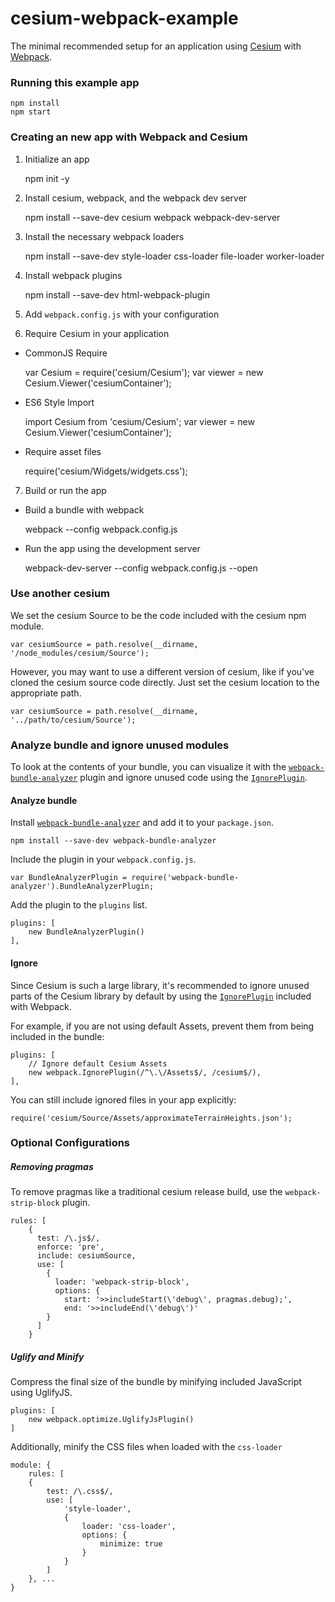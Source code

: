 # cesium-webpack-example

The minimal recommended setup for an application using [Cesium](https://cesiumjs.org/) with [Webpack](https://webpack.js.org/concepts/).

### Running this example app

	npm install
	npm start

### Creating an new app with Webpack and Cesium

1. Initialize an app

	npm init -y

2. Install cesium, webpack, and the webpack dev server

	npm install --save-dev cesium webpack webpack-dev-server

3. Install the necessary webpack loaders

	npm install --save-dev style-loader css-loader file-loader worker-loader

4. Install webpack plugins

	npm install --save-dev html-webpack-plugin

5. Add `webpack.config.js` with your configuration

6. Require Cesium in your application
 
 * CommonJS Require

 	var Cesium = require('cesium/Cesium');
 	var viewer = new Cesium.Viewer('cesiumContainer');

 * ES6 Style Import

 	import Cesium from 'cesium/Cesium';
 	var viewer = new Cesium.Viewer('cesiumContainer');
 
 * Require asset files

 	require('cesium/Widgets/widgets.css');

7. Build or run the app
 
 * Build a bundle with webpack

 	webpack --config webpack.config.js

 * Run the app using the development server

    webpack-dev-server --config webpack.config.js --open

### Use another cesium

We set the cesium Source to be the code included with the cesium npm module.

	var cesiumSource = path.resolve(__dirname, '/node_modules/cesium/Source');

However, you may want to use a different version of cesium, like if you've cloned the cesium source code directly. Just set the cesium location to the appropriate path.

	var cesiumSource = path.resolve(__dirname, '../path/to/cesium/Source');

### Analyze bundle and ignore unused modules

To look at the contents of your bundle, you can visualize it with the [`webpack-bundle-analyzer`](https://www.npmjs.com/package/webpack-bundle-analyzer) plugin and ignore unused code using the [`IgnorePlugin`](https://webpack.js.org/plugins/ignore-plugin/).

#### Analyze bundle

Install [`webpack-bundle-analyzer`](https://www.npmjs.com/package/webpack-bundle-analyzer) and add it to your `package.json`.

	npm install --save-dev webpack-bundle-analyzer

Include the plugin in your `webpack.config.js`.

	var BundleAnalyzerPlugin = require('webpack-bundle-analyzer').BundleAnalyzerPlugin;

Add the plugin to the `plugins` list.

	plugins: [
		new BundleAnalyzerPlugin()
	],

#### Ignore

Since Cesium is such a large library, it's recommended to ignore unused parts of the Cesium library by default by using the [`IgnorePlugin`](https://webpack.js.org/plugins/ignore-plugin/) included with Webpack.

For example, if you are not using default Assets, prevent them from being included in the bundle:

	plugins: [
	    // Ignore default Cesium Assets
	    new webpack.IgnorePlugin(/^\.\/Assets$/, /cesium$/),
  	],

You can still include ignored files in your app explicitly:

	require('cesium/Source/Assets/approximateTerrainHeights.json');

### Optional Configurations 

##### Removing pragmas

To remove pragmas like a traditional cesium release build, use the `webpack-strip-block` plugin.

	rules: [
	    {
	      test: /\.js$/,
	      enforce: 'pre',
	      include: cesiumSource,
	      use: [
	        {
	          loader: 'webpack-strip-block',
	          options: {
	            start: '>>includeStart(\'debug\', pragmas.debug);',
	            end: '>>includeEnd(\'debug\')'
	        }
	      ]
	    }

##### Uglify and Minify

Compress the final size of the bundle by minifying included JavaScript using UglifyJS.

	plugins: [
		new webpack.optimize.UglifyJsPlugin()
	]

Additionally, minify the CSS files when loaded with the `css-loader`

	module: {
		rules: [
		{
			test: /\.css$/,
			use: [ 
				'style-loader', 
				{
					loader: 'css-loader',
					options: {
						minimize: true
					}
				}
			]
		}, ...
	}